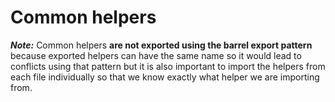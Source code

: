 # Common helpers

**_Note:_** Common helpers **are not exported using the barrel export pattern** because exported helpers can have the same name so it would lead to conflicts using that pattern but it is also important to import the helpers from each file individually so that we know exactly what helper we are importing from.
